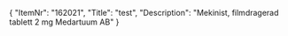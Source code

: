 {
  "ItemNr": "162021",
  "Title": "test",
  "Description": "Mekinist, filmdragerad tablett 2 mg Medartuum AB"
}